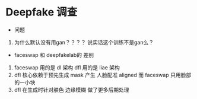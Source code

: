 # Deepfake 调查

- 问题

1. 为什么默认没有用gan？？？？ 说实话这个训练不是gan么？

- faceswap 和 deepfakelab的 差别

1. faceswap 用的是 dl 架构 dfl 用的是 liae 架构
2. dfl 核心依赖于预先生成 mask 产生 人脸配准 aligned 而 faceswap 只用脸部的一小块
3. dfl 在生成时针对肤色 边缘模糊 做了更多后期处理